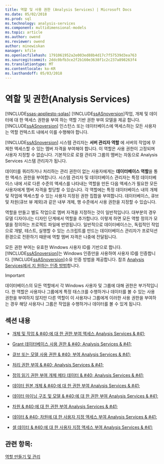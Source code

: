 ```yaml
---
title: 역할 및 사용 권한 (Analysis Services) | Microsoft Docs
ms.date: 05/02/2018
ms.prod: sql
ms.technology: analysis-services
ms.component: multidimensional-models
ms.topic: article
ms.author: owend
ms.reviewer: owend
author: minewiskan
manager: kfile
ms.openlocfilehash: 1791061952a2e003ed88b4d17c7f57539d3ea763
ms.sourcegitcommit: 2ddc0bfb3ce2f2b160e3638f1c2c237a898263f4
ms.translationtype: MT
ms.contentlocale: ko-KR
ms.lasthandoff: 05/03/2018
---
```

# <a name="roles-and-permissions-analysis-services"></a>역할 및 권한(Analysis Services)
[!INCLUDE[ssas-appliesto-sqlas](../../includes/ssas-appliesto-sqlas.md)]
  [!INCLUDE[ssASnoversion](../../includes/ssasnoversion-md.md)]작업, 개체 및 데이터에 대 한 액세스 권한을 부여 하는 역할 기반 권한 부여 모델을 제공 합니다. [!INCLUDE[ssASnoversion](../../includes/ssasnoversion-md.md)] 인스턴스 또는 데이터베이스에 액세스하는 모든 사용자는 역할 컨텍스트 내에서 이를 수행해야 합니다.  
  
 [!INCLUDE[ssASnoversion](../../includes/ssasnoversion-md.md)] 시스템 관리자는 **서버 관리자 역할** 에 서버의 작업에 무제한 액세스할 수 있는 멤버 자격을 부여해야 합니다. 이 역할은 사용 권한이 고정되며 사용자 지정할 수 없습니다. 기본적으로 로컬 관리자 그룹의 멤버는 자동으로 Analysis Services 시스템 관리자가 됩니다.  
  
 데이터를 쿼리하거나 처리하는 관리 권한이 없는 사용자에게는 **데이터베이스 역할**을 통한 액세스 권한을 부여합니다. 시스템 관리자 및 데이터베이스 관리자는 특정 데이터베이스 내에 서로 다른 수준의 액세스를 나타내는 역할을 만든 다음 액세스가 필요한 모든 사용자에게 멤버 자격을 할당할 수 있습니다. 각 역할에는 특정 데이터베이스 내의 개체 및 작업에 액세스할 수 있는 사용자 지정된 권한 집합을 부여합니다. 데이터베이스, 큐브 및 차원(큐브 뷰 제외)과 같은 내부 개체, 행 수준에서 사용 권한을 지정할 수 있습니다.  
  
 역할을 만들고 별도 작업으로 멤버 자격을 지정하는 것이 일반적입니다. 대부분의 경우 모델 디자이너는 디자인 단계에서 역할을 추가합니다. 이렇게 하면 모든 역할 정의가 모델을 정의하는 프로젝트 파일에 반영됩니다. 일반적으로 데이터베이스는, 독립적인 작업으로 개발, 테스트, 실행할 수 있는 스크립트를 만드는 데이터베이스 관리자가 프로덕션 환경으로 전환하기 때문에 역할 멤버 자격은 나중에 전달됩니다.  
  
 모든 권한 부여는 유효한 Windows 사용자 ID를 기반으로 합니다. [!INCLUDE[ssASnoversion](../../includes/ssasnoversion-md.md)]는 Windows 인증만을 사용하여 사용자 ID를 인증합니다. [!INCLUDE[ssASnoversion](../../includes/ssasnoversion-md.md)]소유 인증 방법을 제공합니다. 참조 [Analysis Services에서 지 원하는 인증 방법](../../analysis-services/instances/authentication-methodologies-supported-by-analysis-services.md)합니다.  
  
> [!IMPORTANT]  
>  데이터베이스의 모든 역할에서 각 Windows 사용자 및 그룹에 대해 권한은 부가적입니다. 한 역할은 사용자나 그룹에게 특정 태스크를 수행하거나 데이터를 볼 수 있는 사용 권한을 부여하지 않지만 다른 역할이 이 사용자나 그룹에게 이러한 사용 권한을 부여하는 경우 해당 사용자나 그룹은 작업을 수행하거나 데이터를 볼 수 있게 됩니다.  
  
## <a name="in-this-section"></a>섹션 내용  
  
-   [개체 및 작업 & #40;에 대 한 권한 부여 액세스 Analysis Services & #41;](../../analysis-services/multidimensional-models/authorizing-access-to-objects-and-operations-analysis-services.md)  
  
-   [Grant 데이터베이스 사용 권한 & #40; Analysis Services & #41;](../../analysis-services/multidimensional-models/grant-database-permissions-analysis-services.md)  
  
-   [큐브 또는 모델 사용 권한 & #40; 부여 Analysis Services & #41;](../../analysis-services/multidimensional-models/grant-cube-or-model-permissions-analysis-services.md)  
  
-   [처리 권한 부여 & #40; Analysis Services & #41;](../../analysis-services/multidimensional-models/grant-process-permissions-analysis-services.md)  
  
-   [정의 읽기 권한 부여 개체 메타 데이터 & #40; Analysis Services & #41;](../../analysis-services/multidimensional-models/grant-read-definition-permissions-on-object-metadata-analysis-services.md)  
  
-   [데이터 원본 개체 & #40;에 대 한 권한 부여 Analysis Services & #41;](../../analysis-services/multidimensional-models/grant-permissions-on-a-data-source-object-analysis-services.md)  
  
-   [데이터 마이닝 구조 및 모델 & #40;에 대 한 권한 부여 Analysis Services & #41;](../../analysis-services/multidimensional-models/grant-permissions-on-data-mining-structures-and-models-analysis-services.md)  
  
-   [차원 & #40;에 대 한 권한 부여 Analysis Services & #41;](../../analysis-services/multidimensional-models/grant-permissions-on-a-dimension-analysis-services.md)  
  
-   [데이터 & #40; 차원에 대 한 사용자 지정 액세스 부여 Analysis Services & #41;](../../analysis-services/multidimensional-models/grant-custom-access-to-dimension-data-analysis-services.md)  
  
-   [셀 데이터 & #40;에 대 한 사용자 지정 액세스 부여 Analysis Services & #41;](../../analysis-services/multidimensional-models/grant-custom-access-to-cell-data-analysis-services.md)  
  
## <a name="see-also"></a>관련 항목:  
 [역할 만들기 및 관리](../../analysis-services/tabular-models/create-and-manage-roles-ssas-tabular.md)  
  
  

